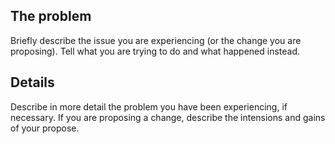 ## The problem

Briefly describe the issue you are experiencing (or the change you are proposing). Tell what you are trying to do and what happened instead.

## Details

Describe in more detail the problem you have been experiencing, if necessary. If you are proposing a change, describe the intensions and gains of your propose.
